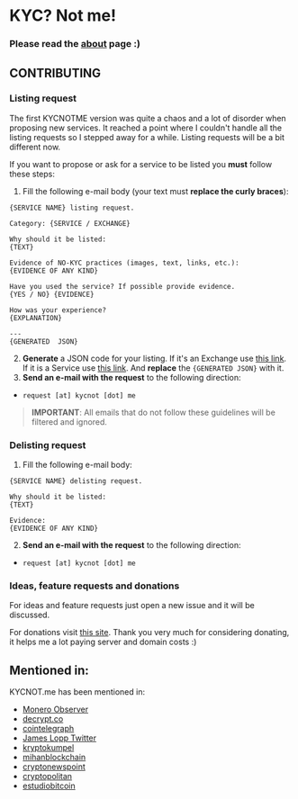 # KYC? Not me!

### Please read the [about](https://kycnot.me/about) page :)

## CONTRIBUTING

### Listing request

The first KYCNOTME version was quite a chaos and a lot of disorder when proposing new services. It reached a point where I couldn't handle all the listing requests so I stepped away for a while. Listing requests will be a bit different now.

If you want to propose or ask for a service to be listed you **must** follow these steps:

1. Fill the following e-mail body (your text must **replace the curly braces**):
```
{SERVICE NAME} listing request.

Category: {SERVICE / EXCHANGE}

Why should it be listed: 
{TEXT}

Evidence of NO-KYC practices (images, text, links, etc.):
{EVIDENCE OF ANY KIND}

Have you used the service? If possible provide evidence.
{YES / NO} {EVIDENCE}

How was your experience?
{EXPLANATION}

---
{GENERATED  JSON}
```
2. **Generate** a JSON code for your listing. If it's an Exchange use [this link](https://kycnot.me/generate-new-exchange). If it is a Service use [this link](https://kycnot.me/generate-new-service). And **replace** the `{GENERATED JSON}` with it.
3. **Send an e-mail with the request** to the following direction:
- `request [at] kycnot [dot] me`

> **IMPORTANT**: All emails that do not follow these guidelines will be filtered and ignored.

### Delisting request

1. Fill the following e-mail body:

```
{SERVICE NAME} delisting request.

Why should it be listed:
{TEXT}

Evidence:
{EVIDENCE OF ANY KIND}
```

2. **Send an e-mail with the request** to the following direction:
- `request [at] kycnot [dot] me`

### Ideas, feature requests and donations

For ideas and feature requests just open a new issue and it will be discussed.

For donations visit [this site](https://kycnot.me/about#support). Thank you very much for considering donating, it helps me a lot paying server and domain costs :)

## Mentioned in:

KYCNOT.me has been mentioned in:

- [Monero Observer](https://www.monero.observer/kycnotme-rewrite-online/)
- [decrypt.co](https://decrypt.co/32233/looking-for-bitcoin-with-no-kyc-this-new-site-has-you-covered)
- [cointelegraph](https://cointelegraph.com/news/website-compiles-list-of-kyc-free-exchanges-along-with-some-warnings)
- [James Lopp Twitter](https://nitter.net/lopp/status/1271417720018534400)
- [kryptokumpel](https://www.kryptokumpel.de/boerse/auf-der-suche-nach-boersen-ohne-kyc-neue-webseite-kyc-not-me-listet-verbleibende-boersen-ohne-know-your-customer-verfahren/)
- [mihanblockchain](https://mihanblockchain.com/kycnot-me-website-list-cryptocurrency-exchanges-without-kyc/)
- [cryptonewspoint](https://www.cryptonewspoint.com/new-website-kycnot-me-compiles-list-of-kyc-free-crypto-exchanges/)
- [cryptopolitan](https://www.cryptopolitan.com/list-of-kyc-free-crypto-exchanges/)
- [estudiobitcoin](https://estudiobitcoin.com/comprar-y-vender/)
